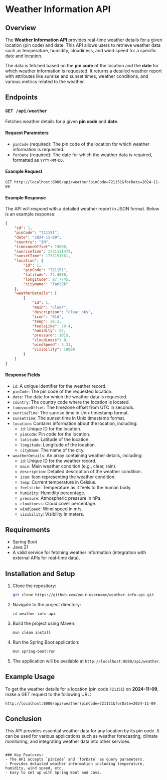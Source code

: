 # Weather Information API

## Overview

The **Weather Information API** provides real-time weather details for a given location (pin code) and date. This API allows users to retrieve weather data such as temperature, humidity, cloudiness, and wind speed for a specific date and location.

The data is fetched based on the **pin code** of the location and the **date** for which weather information is requested. It returns a detailed weather report with attributes like sunrise and sunset times, weather conditions, and various metrics related to the weather.

## Endpoints

### `GET /api/weather`

Fetches weather details for a given **pin code** and **date**.

#### Request Parameters

- `pinCode` (required): The pin code of the location for which weather information is requested.
- `forDate` (required): The date for which the weather data is required, formatted as `YYYY-MM-DD`.

#### Example Request

```
GET http://localhost:8080/api/weather?pinCode=721151&forDate=2024-11-09
```

#### Example Response

The API will respond with a detailed weather report in JSON format. Below is an example response:

```json
{
    "id": 1,
    "pinCode": "721151",
    "date": "2024-11-09",
    "country": "IN",
    "timezoneOffset": 19800,
    "sunriseTime": 1731111472,
    "sunsetTime": 1731151661,
    "location": {
        "id": 1,
        "pinCode": "721151",
        "latitude": 22.4586,
        "longitude": 87.7745,
        "cityName": "Tamlūk"
    },
    "weatherDetails": [
        {
            "id": 1,
            "main": "Clear",
            "description": "clear sky",
            "icon": "01d",
            "temp": 28.2,
            "feelsLike": 29.4,
            "humidity": 57,
            "pressure": 1015,
            "cloudiness": 0,
            "windSpeed": 3.31,
            "visibility": 10000
        }
    ]
}
```

#### Response Fields

- `id`: A unique identifier for the weather record.
- `pinCode`: The pin code of the requested location.
- `date`: The date for which the weather data is requested.
- `country`: The country code where the location is located.
- `timezoneOffset`: The timezone offset from UTC in seconds.
- `sunriseTime`: The sunrise time in Unix timestamp format.
- `sunsetTime`: The sunset time in Unix timestamp format.
- `location`: Contains information about the location, including:
    - `id`: Unique ID for the location.
    - `pinCode`: Pin code for the location.
    - `latitude`: Latitude of the location.
    - `longitude`: Longitude of the location.
    - `cityName`: The name of the city.
- `weatherDetails`: An array containing weather details, including:
    - `id`: Unique ID for the weather record.
    - `main`: Main weather condition (e.g., clear, rain).
    - `description`: Detailed description of the weather condition.
    - `icon`: Icon representing the weather condition.
    - `temp`: Current temperature in Celsius.
    - `feelsLike`: Temperature as it feels to the human body.
    - `humidity`: Humidity percentage.
    - `pressure`: Atmospheric pressure in hPa.
    - `cloudiness`: Cloud cover percentage.
    - `windSpeed`: Wind speed in m/s.
    - `visibility`: Visibility in meters.

## Requirements

- Spring Boot
- Java 21
- A valid service for fetching weather information (integration with external APIs for real-time data).

## Installation and Setup

1. Clone the repository:

    ```bash
    git clone https://github.com/your-username/weather-info-api.git
    ```

2. Navigate to the project directory:

    ```bash
    cd weather-info-api
    ```

3. Build the project using Maven:

    ```bash
    mvn clean install
    ```

4. Run the Spring Boot application:

    ```bash
    mvn spring-boot:run
    ```

5. The application will be available at `http://localhost:8080/api/weather`.

## Example Usage

To get the weather details for a location (pin code `721151`) on **2024-11-09**, make a GET request to the following URL:

```
http://localhost:8080/api/weather?pinCode=721151&forDate=2024-11-09
```

## Conclusion

This API provides essential weather data for any location by its pin code. It can be used for various applications such as weather forecasting, climate monitoring, and integrating weather data into other services.
```

### Key Features:
- The API accepts `pinCode` and `forDate` as query parameters.
- Provides detailed weather information including temperature, humidity, wind speed, etc.
- Easy to set up with Spring Boot and Java.

